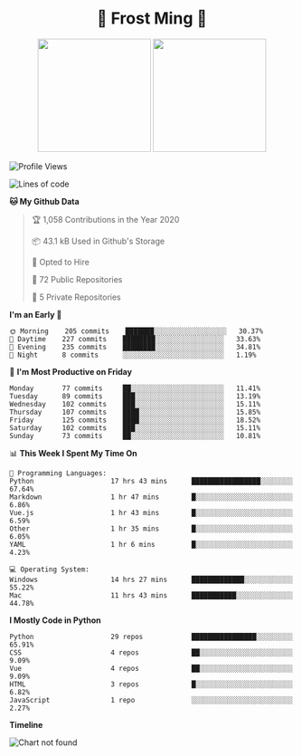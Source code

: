 <h1 align="center">🦄 Frost Ming 🐍</h1>

<p align="center">
  <img height="200" src="https://github-readme-stats.vercel.app/api?username=frostming&show_icons=true&theme=dracula&include_all_commits=true" />
  <img height="200" src="https://github-readme-stats.vercel.app/api/top-langs/?username=frostming&theme=dracula&show_icons=true" />
</p>

<!--START_SECTION:waka-->
![Profile Views](http://img.shields.io/badge/Profile%20Views-6-blue)

![Lines of code](https://img.shields.io/badge/From%20Hello%20World%20I%27ve%20Written-13.7%20million%20lines%20of%20code-blue)

**🐱 My Github Data** 

> 🏆 1,058 Contributions in the Year 2020
 > 
> 📦 43.1 kB Used in Github's Storage 
 > 
> 💼 Opted to Hire
 > 
> 📜 72 Public Repositories
 > 
> 🔑 5 Private Repositories 

**I'm an Early 🐤** 

```text
🌞 Morning    205 commits    ███████░░░░░░░░░░░░░░░░░░   30.37% 
🌆 Daytime    227 commits    ████████░░░░░░░░░░░░░░░░░   33.63% 
🌃 Evening    235 commits    ████████░░░░░░░░░░░░░░░░░   34.81% 
🌙 Night      8 commits      ░░░░░░░░░░░░░░░░░░░░░░░░░   1.19%

```
📅 **I'm Most Productive on Friday** 

```text
Monday       77 commits     ██░░░░░░░░░░░░░░░░░░░░░░░   11.41% 
Tuesday      89 commits     ███░░░░░░░░░░░░░░░░░░░░░░   13.19% 
Wednesday    102 commits    ███░░░░░░░░░░░░░░░░░░░░░░   15.11% 
Thursday     107 commits    ████░░░░░░░░░░░░░░░░░░░░░   15.85% 
Friday       125 commits    ████░░░░░░░░░░░░░░░░░░░░░   18.52% 
Saturday     102 commits    ███░░░░░░░░░░░░░░░░░░░░░░   15.11% 
Sunday       73 commits     ██░░░░░░░░░░░░░░░░░░░░░░░   10.81%

```


📊 **This Week I Spent My Time On** 

```text
💬 Programming Languages: 
Python                   17 hrs 43 mins      █████████████████░░░░░░░░   67.64% 
Markdown                 1 hr 47 mins        █░░░░░░░░░░░░░░░░░░░░░░░░   6.86% 
Vue.js                   1 hr 43 mins        █░░░░░░░░░░░░░░░░░░░░░░░░   6.59% 
Other                    1 hr 35 mins        █░░░░░░░░░░░░░░░░░░░░░░░░   6.05% 
YAML                     1 hr 6 mins         █░░░░░░░░░░░░░░░░░░░░░░░░   4.23%

💻 Operating System: 
Windows                  14 hrs 27 mins      █████████████░░░░░░░░░░░░   55.22% 
Mac                      11 hrs 43 mins      ███████████░░░░░░░░░░░░░░   44.78%

```

**I Mostly Code in Python** 

```text
Python                   29 repos            ████████████████░░░░░░░░░   65.91% 
CSS                      4 repos             ██░░░░░░░░░░░░░░░░░░░░░░░   9.09% 
Vue                      4 repos             ██░░░░░░░░░░░░░░░░░░░░░░░   9.09% 
HTML                     3 repos             █░░░░░░░░░░░░░░░░░░░░░░░░   6.82% 
JavaScript               1 repo              ░░░░░░░░░░░░░░░░░░░░░░░░░   2.27%

```


**Timeline**

![Chart not found](https://github.com/frostming/frostming/blob/master/charts/bar_graph.png) 


<!--END_SECTION:waka-->
